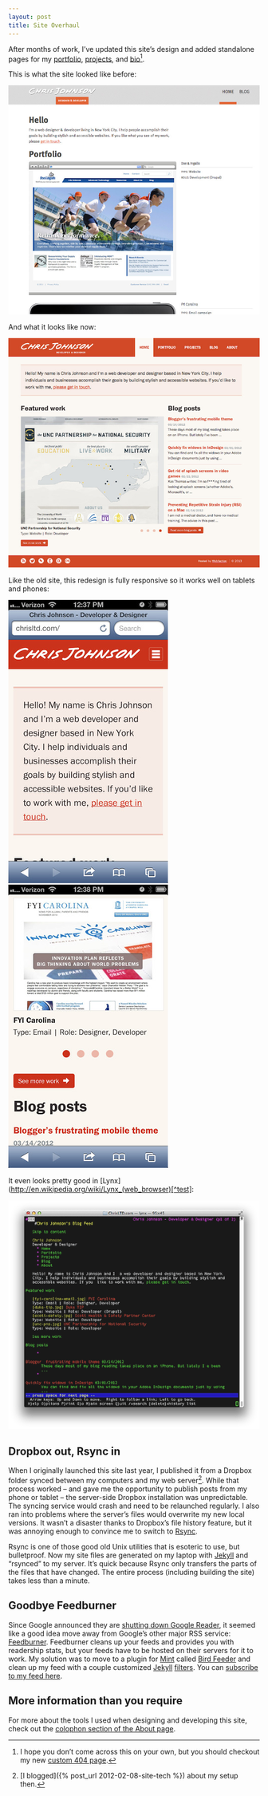 ```yaml
---
layout: post
title: Site Overhaul
---
```

After months of work, I’ve updated this site’s design and added standalone pages for my [portfolio](/portfolio.html), [projects](/projects.html), and [bio](/about.html)[^ps]. 

This is what the site looked like before:

![Before screenshot](/blog/images/2013/04/chrisltd-old.jpg)

And what it looks like now:

![After screenshot](/blog/images/2013/04/chrisltd-new.jpg)

Like the old site, this redesign is fully responsive so it works well on tablets and phones:

![Phone screenshot](/blog/images/2013/04/chrisltd-phone1.jpg) ![Phone screenshot 2](/blog/images/2013/04/chrisltd-phone2.jpg)

It even looks pretty good in [Lynx](http://en.wikipedia.org/wiki/Lynx_(web_browser)[^test]:

![Lynx screenshot](/blog/images/2013/04/chrisltd-lynx.png)

## Dropbox out, Rsync in

When I originally launched this site last year, I published it from a Dropbox folder synced between my computers and my web server[^process]. While that process worked – and gave me the opportunity to publish posts from my phone or tablet – the server-side Dropbox installation was unpredictable. The syncing service would crash and need to be relaunched regularly. I also ran into problems where the server’s files would overwrite my new local versions. It wasn’t a disaster thanks to Dropbox’s file history feature, but it was annoying enough to convince me to switch to [Rsync](http://en.wikipedia.org/wiki/Rsync).

Rsync is one of those good old Unix utilities that is esoteric to use, but bulletproof. Now my site files are generated on my laptop with [Jekyll](https://github.com/mojombo/jekyll) and “rsynced” to my server. It’s quick because Rsync only transfers the parts of the files that have changed. The entire process (including building the site) takes less than a minute.

## Goodbye Feedburner

Since Google announced they are [shutting down Google Reader](http://googlereader.blogspot.com/2013/03/powering-down-google-reader.html), it seemed like a good idea move away from Google’s other major RSS service: [Feedburner](http://feedburner.com). Feedburner cleans up your feeds and provides you with readership stats, but your feeds have to be hosted on their servers for it to work. My solution was to move to a plugin for [Mint](http://haveamint.com) called [Bird Feeder](http://haveamint.com/peppermill/pepper/11/bird_feeder/) and clean up my feed with a couple customized [Jekyll](https://github.com/ChrisLTD/ChrisLTD.com/blob/master/_plugins/rss_url_filter.rb) [filters](https://github.com/ChrisLTD/ChrisLTD.com/blob/master/_plugins/footnotes.rb). You can [subscribe to my feed here](/blog/feed/). 

## More information than you require

For more about the tools I used when designing and developing this site, check out the [colophon section of the About page](/about.html#colophon).

[^ps]: I hope you don’t come across this on your own, but you should checkout my new [custom 404 page](/404.html).

[^test]: It’s still valuable to test your site in a text browser, or alternatively in a regular browser with the stylesheets and scripts turned off. This is how search engines and screen readers see your site. 

[^process]: [I blogged]({% post_url 2012-02-08-site-tech %}) about my setup then.